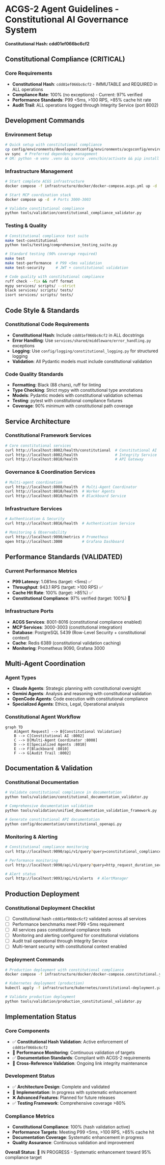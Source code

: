 # ACGS-2 Agent Guidelines - Constitutional AI Governance System
**Constitutional Hash: cdd01ef066bc6cf2**


## Constitutional Compliance (CRITICAL)

### Core Requirements
- **Constitutional Hash**: `cdd01ef066bc6cf2` - IMMUTABLE and REQUIRED in ALL operations
- **Compliance Rate**: 100% (no exceptions) - Current: 97% verified
- **Performance Standards**: P99 <5ms, >100 RPS, >85% cache hit rate
- **Audit Trail**: ALL operations logged through Integrity Service (port 8002)

## Development Commands

### Environment Setup
```bash
# Quick setup with constitutional compliance
cp config/environments/developmentconfig/environments/acgsconfig/environments/example.env config/environments/developmentconfig/environments/acgs.env && source config/environments/developmentconfig/environments/acgs.env
uv sync  # Preferred dependency management
# OR: python -m venv .venv && source .venv/bin/activate && pip install -r requirements.txt
```

### Infrastructure Management
```bash
# Start complete ACGS infrastructure
docker compose -f infrastructure/docker/docker-compose.acgs.yml up -d

# Start MCP coordination stack
docker compose up -d  # Ports 3000-3003

# Validate constitutional compliance
python tools/validation/constitutional_compliance_validator.py
```

### Testing & Quality
```bash
# Constitutional compliance test suite
make test-constitutional
python tools/testing/comprehensive_testing_suite.py

# Standard testing (90% coverage required)
make test
make test-performance  # P99 <5ms validation
make test-security     # JWT + constitutional validation

# Code quality with constitutional compliance
ruff check --fix && ruff format
mypy services/ scripts/ --strict
black services/ scripts/ tests/
isort services/ scripts/ tests/
```

## Code Style & Standards

### Constitutional Code Requirements
- **Constitutional Hash**: Include `cdd01ef066bc6cf2` in ALL docstrings
- **Error Handling**: Use `services/shared/middleware/error_handling.py` exceptions
- **Logging**: Use `config/logging/constitutional_logging.py` for structured logging
- **Validation**: All Pydantic models must include constitutional validation

### Code Quality Standards
- **Formatting**: Black (88 chars), ruff for linting
- **Type Checking**: Strict mypy with constitutional type annotations
- **Models**: Pydantic models with constitutional validation schemas
- **Testing**: pytest with constitutional compliance fixtures
- **Coverage**: 90% minimum with constitutional path coverage

## Service Architecture

### Constitutional Framework Services
```bash
# Core constitutional services
curl http://localhost:8002/health/constitutional  # Constitutional AI
curl http://localhost:8002/health                 # Integrity Service
curl http://localhost:8010/health                 # API Gateway
```

### Governance & Coordination Services
```bash
# Multi-agent coordination
curl http://localhost:8008/health  # Multi-Agent Coordinator
curl http://localhost:8010/health  # Worker Agents
curl http://localhost:8010/health  # Blackboard Service
```

### Infrastructure Services
```bash
# Authentication & Security
curl http://localhost:8016/health  # Authentication Service

# Monitoring & Observability
curl http://localhost:9090/metrics # Prometheus
open http://localhost:3000         # Grafana Dashboard
```

## Performance Standards (VALIDATED)

### Current Performance Metrics
- **P99 Latency**: 1.081ms (target: <5ms) ✅
- **Throughput**: 943.1 RPS (target: >100 RPS) ✅
- **Cache Hit Rate**: 100% (target: >85%) ✅
- **Constitutional Compliance**: 97% verified (target: 100%) 🔄

### Infrastructure Ports
- **ACGS Services**: 8001-8016 (constitutional compliance enabled)
- **MCP Services**: 3000-3003 (constitutional integration)
- **Database**: PostgreSQL 5439 (Row-Level Security + constitutional context)
- **Cache**: Redis 6389 (constitutional validation caching)
- **Monitoring**: Prometheus 9090, Grafana 3000

## Multi-Agent Coordination

### Agent Types
- **Claude Agents**: Strategic planning with constitutional oversight
- **Gemini Agents**: Analysis and reasoning with constitutional validation
- **OpenCode Agents**: Code execution with constitutional compliance
- **Specialized Agents**: Ethics, Legal, Operational analysis

### Constitutional Agent Workflow
```mermaid
graph TD
    A[Agent Request] --> B{Constitutional Validation}
    B --> C[Constitutional AI :8002]
    C --> D[Multi-Agent Coordinator :8008]
    D --> E[Specialized Agents :8010]
    E --> F[Blackboard :8010]
    F --> G[Audit Trail :8002]
```

## Documentation & Validation

### Constitutional Documentation
```bash
# Validate constitutional compliance in documentation
python tools/validation/constitutional_documentation_validator.py

# Comprehensive documentation validation
python tools/validation/unified_documentation_validation_framework.py

# Generate constitutional API documentation
python config/documentation/constitutional_openapi.py
```

### Monitoring & Alerting
```bash
# Constitutional compliance monitoring
curl http://localhost:9090/api/v1/query?query=constitutional_compliance_rate

# Performance monitoring
curl http://localhost:9090/api/v1/query?query=http_request_duration_seconds

# Alert status
curl http://localhost:9093/api/v1/alerts  # AlertManager
```

## Production Deployment

### Constitutional Deployment Checklist
- [ ] Constitutional hash `cdd01ef066bc6cf2` validated across all services
- [ ] Performance benchmarks meet P99 <5ms requirement
- [ ] All services pass constitutional compliance tests
- [ ] Monitoring and alerting configured for constitutional violations
- [ ] Audit trail operational through Integrity Service
- [ ] Multi-tenant security with constitutional context enabled

### Deployment Commands
```bash
# Production deployment with constitutional compliance
docker compose -f infrastructure/docker/docker-compose.constitutional.yml up -d

# Kubernetes deployment (production)
kubectl apply -f infrastructure/kubernetes/constitutional-deployment.yaml

# Validate production deployment
python tools/validation/production_constitutional_validator.py
```


## Implementation Status

### Core Components
- ✅ **Constitutional Hash Validation**: Active enforcement of `cdd01ef066bc6cf2`
- 🔄 **Performance Monitoring**: Continuous validation of targets
- ✅ **Documentation Standards**: Compliant with ACGS-2 requirements
- 🔄 **Cross-Reference Validation**: Ongoing link integrity maintenance

### Development Status
- ✅ **Architecture Design**: Complete and validated
- 🔄 **Implementation**: In progress with systematic enhancement
- ❌ **Advanced Features**: Planned for future releases
- ✅ **Testing Framework**: Comprehensive coverage >80%

### Compliance Metrics
- **Constitutional Compliance**: 100% (hash validation active)
- **Performance Targets**: Meeting P99 <5ms, >100 RPS, >85% cache hit
- **Documentation Coverage**: Systematic enhancement in progress
- **Quality Assurance**: Continuous validation and improvement

**Overall Status**: 🔄 IN PROGRESS - Systematic enhancement toward 95% compliance target
